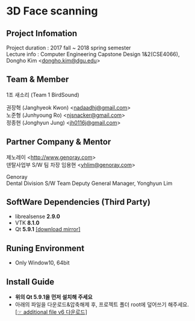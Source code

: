 # 3D Face scanning

## Project Infomation
Project duration : 2017 fall ~ 2018 spring semester  
Lecture info : Computer Engineering Capstone Design 1&2(CSE4066), Dongho Kim <<dongho.kim@dgu.edu>>

## Team & Member
1조 새소리 (Team 1 BirdSound)

권장혁 (Janghyeok Kwon) <<nadaadhj@gmail.com>>  
노준형 (Junhyoung Ro) <<njsnacker@gmail.com>>  
정종현 (Jonghyun Jung) <<jh0116j@gmail.com>>  

## Partner Company & Mentor
제노레이 <<http://www.genoray.com>>  
덴탈사업부 S/W 팀 차장 임용현 <<yhlim@genoray.com>>

Genoray  
Dental Division S/W Team Deputy General Manager, Yonghyun Lim

## SoftWare Dependencies (Third Party)
- librealsense **2.9.0**
- VTK **8.1.0**
- Qt **5.9.1** [\[download mirror\]](http://blog.njcells.net:8080/index.php/s/U5lGqam8IYTkrQ4)

## Runing Environment  
- Only Window10, 64bit

## Install Guide
- **위의 Qt 5.9.1을 먼저 설치해 주세요**
- 아래의 파일을 다운로드&압축해제 후, 프로젝트 폴더 root에 덮어쓰기 해주세요.  
[\[☞ additional file v6 다운로드\]](http://blog.njcells.net:8080/index.php/s/ZdqSkhQAxqRNKus)
